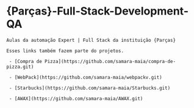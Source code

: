 # {Parças}-Full-Stack-Development-QA


    Aulas da automação Expert | Full Stack da instituição {Parças} 
    
    Esses links também fazem parte do projetos.

     - [Compra de Pizza](https://github.com/samara-maia/compra-de-pizza.git) 
  
     - [WebPack](https://github.com/samara-maia/webpackv.git) 
  
     - [Starbucks](https://github.com/samara-maia/Starbucks.git) 
  
     - [AWAX](https://github.com/samara-maia/AWAX.git)

